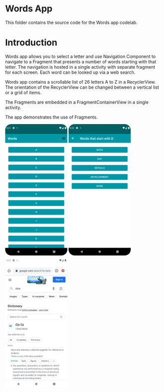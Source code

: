 # Words App

This folder contains the source code for the Words app codelab.


# Introduction
Words app allows you to select a letter and use Navigation Component to navigate to a Fragment that
presents a number of words starting with that letter. The navigation is hosted in a single activity
with separate fragment for each screen. 
Each word can be looked up via a web search.

Words app contains a scrollable list of 26 letters A to Z in a RecyclerView. The orientation
of the RecyclerView can be changed between a vertical list or a grid of items.

The Fragments are embedded in a FragmentContainerView in a single activity.

The app demonstrates the use of Fragments.


![App Screenshot](screenshots/low-res/letters.png)
![App Screenshot](screenshots/low-res/words.png)
![App Screenshot](screenshots/low-res/web.png)

